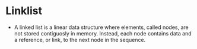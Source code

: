 # Linklist

- A linked list is a linear data structure where elements, called nodes, are not stored contiguosly in memory. Instead, each node contains data and a reference, or link, to the next node in the sequence.

